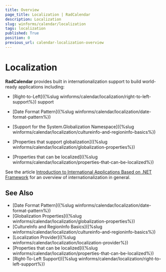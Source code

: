 ```yaml
---
title: Overview
page_title: Localization | RadCalendar
description: Localization
slug: winforms/calendar/localization
tags: localization
published: True
position: 0
previous_url: calendar-localization-overview
---
```


# Localization

__RadCalendar__ provides built in internationalization support to build world-ready applications including: 

* [Right-to-Left]({%slug winforms/calendar/localization/right-to-left-support%}) support

* [Date Format Pattern]({%slug winforms/calendar/localization/date-format-pattern%})

* [Support for the System.Globalization Namespace]({%slug winforms/calendar/localization/cultureinfo-and-regioninfo-basics%})

* [Properties that support globalization]({%slug winforms/calendar/localization/globalization-properties%})

* [Properties that can be localized]({%slug winforms/calendar/localization/properties-that-can-be-localized%})

See the article [Introduction to International Applications Based on .NET Framework](http://msdn2.microsoft.com/en-us/library/t18274tk(vs.80).aspx) for an overview of internationalization in general. 

## See Also

* [Date Format Pattern]({%slug winforms/calendar/localization/date-format-pattern%})
* [Globalization Properties]({%slug winforms/calendar/localization/globalization-properties%})
* [CultureInfo and RegionInfo Basics]({%slug winforms/calendar/localization/cultureinfo-and-regioninfo-basics%})
* [Localization Provider]({%slug winforms/calendar/localization/localization-provider%})
* [Properties that can be localized]({%slug winforms/calendar/localization/properties-that-can-be-localized%})
* [Right-To-Left Support]({%slug winforms/calendar/localization/right-to-left-support%})
